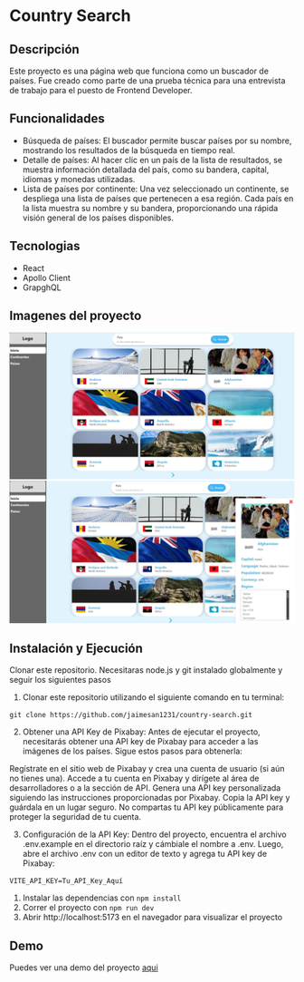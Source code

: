 # Country Search

## Descripción

Este proyecto es una página web que funciona como un buscador de países. Fue creado como parte de una prueba técnica para una entrevista de trabajo para el puesto de Frontend Developer.

## Funcionalidades

- Búsqueda de países: El buscador permite buscar países por su nombre, mostrando los resultados de la búsqueda en tiempo real.
- Detalle de países: Al hacer clic en un país de la lista de resultados, se muestra información detallada del país, como su bandera, capital, idiomas y monedas utilizadas.
- Lista de países por continente: Una vez seleccionado un continente, se despliega una lista de países que pertenecen a esa región. Cada país en la lista muestra su nombre y su bandera, proporcionando una rápida visión general de los países disponibles.

## Tecnologias

- React
- Apollo Client
- GrapghQL

## Imagenes del proyecto

![Pagina de inicio](/src/assets/home.jpg)
![Detalle de pais](/src/assets/detail.jpg)

## Instalación y Ejecución

Clonar este repositorio. Necesitaras node.js y git instalado globalmente y seguir los siguientes pasos

1. Clonar este repositorio utilizando el siguiente comando en tu terminal:

```
git clone https://github.com/jaimesan1231/country-search.git
```

2. Obtener una API Key de Pixabay:
   Antes de ejecutar el proyecto, necesitarás obtener una API key de Pixabay para acceder a las imágenes de los países. Sigue estos pasos para obtenerla:

Regístrate en el sitio web de Pixabay y crea una cuenta de usuario (si aún no tienes una).
Accede a tu cuenta en Pixabay y dirígete al área de desarrolladores o a la sección de API.
Genera una API key personalizada siguiendo las instrucciones proporcionadas por Pixabay.
Copia la API key y guárdala en un lugar seguro. No compartas tu API key públicamente para proteger la seguridad de tu cuenta.

3. Configuración de la API Key:
   Dentro del proyecto, encuentra el archivo .env.example en el directorio raíz y cámbiale el nombre a .env. Luego, abre el archivo .env con un editor de texto y agrega tu API key de Pixabay:

```
VITE_API_KEY=Tu_API_Key_Aquí
```

1. Instalar las dependencias con `npm install`
2. Correr el proyecto con `npm run dev`
3. Abrir http://localhost:5173 en el navegador para visualizar el proyecto

## Demo

Puedes ver una demo del proyecto [aqui](https://country-search-gamma.vercel.app/)
